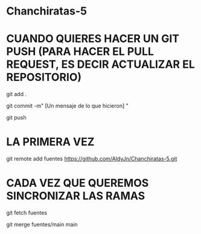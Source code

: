 # Chanchiratas-5

# CUANDO QUIERES HACER UN GIT PUSH (PARA HACER EL PULL REQUEST, ES DECIR ACTUALIZAR EL REPOSITORIO)

git add .

git commit -m" [Un mensaje de lo que hicieron] "

git push

# LA PRIMERA VEZ

git remote add fuentes https://github.com/AldyJn/Chanchiratas-5.git

# CADA VEZ QUE QUEREMOS SINCRONIZAR LAS RAMAS

git fetch fuentes

git merge fuentes/main main